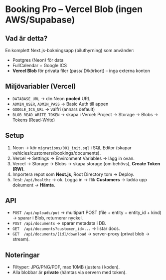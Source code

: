 
# Booking Pro – Vercel Blob (ingen AWS/Supabase)

## Vad är detta?
En komplett Next.js-bokningsapp (biluthyrning) som använder:
- Postgres (Neon) för data
- FullCalendar + Google ICS
- **Vercel Blob** för privata filer (pass/ID/körkort) – inga externa konton

## Miljövariabler (Vercel)
- `DATABASE_URL` → din Neon **pooled** URL
- `ADMIN_USER`, `ADMIN_PASS` → Basic Auth till appen
- `GOOGLE_ICS_URL` → valfri (annars default)
- `BLOB_READ_WRITE_TOKEN` → skapa i Vercel: Project → Storage → Blobs → Tokens (Read-Write)

## Setup
1. Neon → kör `migrations/001_init.sql` i SQL Editor (skapar vehicles/customers/bookings/documents).
2. Vercel → Settings → Environment Variables → lägg in ovan.
3. Vercel → Storage → Blobs → skapa storage (om behövs), **Create Token (RW)**.
4. Importera repot som **Next.js**, Root Directory tom → Deploy.
5. Test: `/api/healthz` → ok. Logga in → flik **Customers** → ladda upp dokument → **Hämta**.

## API
- `POST /api/uploads/put` → multipart POST (file + entity + entity_id + kind) → sparar i Blob, returnerar nyckel.
- `POST /api/documents` → sparar metadata i DB.
- `GET  /api/documents?customer_id=...` → listar docs.
- `GET  /api/documents/[id]/download` → server-proxy (privat blob → stream).

## Noteringar
- Filtyper: JPG/PNG/PDF, max 10MB (justera i koden).
- Alla blobbar är **private** (hämtas via servern med token).
